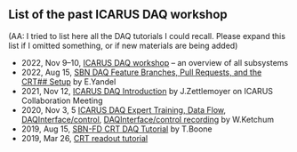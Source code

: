 List of the past ICARUS DAQ workshop
---
(AA: I tried to list here all the DAQ tutorials I could recall. Please expand this list if I omitted something, or if new materials are being added)

* 2022, Nov 9–10, [ICARUS DAQ workshop](https://indico.fnal.gov/event/56801/) – an overview of all subsystems
* 2022, Aug 15, [SBN DAQ Feature Branches, Pull Requests, and the CRT## Setup](https://sbn-docdb.fnal.gov/cgi-bin/sso/ShowDocument?docid=27504) by E.Yandel
* 2021, Nov 12, [ICARUS DAQ Introduction](https://sbn-docdb.fnal.gov/cgi-bin/sso/ShowDocument?docid=23979) by J.Zettlemoyer on ICARUS Collaboration Meeting
* 2020, Nov 3, 5 [ICARUS DAQ Expert Training, Data Flow](https://sbn-docdb.fnal.gov/cgi-bin/sso/ShowDocument?docid=19901), [DAQInterface/control](https://sbn-docdb.fnal.gov/cgi-bin/sso/ShowDocument?docid=19949),  [DAQInterface/control recording](https://sbn-docdb.fnal.gov/cgi-bin/sso/ShowDocument?docid=19970) by W.Ketchum
* 2019, Aug 15, [SBN-FD CRT DAQ Tutorial](https://sbn-docdb.fnal.gov/cgi-bin/sso/ShowDocument?docid=18134) by T.Boone
* 2019, Mar 26, [CRT readout tutorial](https://sbn-docdb.fnal.gov/cgi-bin/sso/DisplayMeeting?conferenceid=5010)
